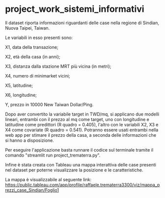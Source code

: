 # project_work_sistemi_informativi
Il dataset riporta informazioni riguardanti delle case nella regione di Sindian, Nuova Taipei, Taiwan.  

Le variabili in esso presenti sono:  

X1, data della transazione;  

X2, età della casa (in anni);  

X3, distanza dalla stazione MRT più vicina (in metri);  

X4, numero di minimarket vicini;  

X5, latitudine;

X6, longitudine;

Y, prezzo in 10000 New Taiwan Dollar/Ping.

Dopo aver convertito la variabile target in TWD/mq, si applicano due modelli lineari, entrambi con il prezzo al mq come target, uno con longitudine e latitudine come predittori (R quadro = 0.405), l'altro con le variabili X2, X3 e X4 come covariate (R quadro = 0.541). Potranno essere usati entrambi nella web app per stimare il prezzo della casa, a seconda delle informazioni che si hanno a disposizione.

Per eseguire l'applicazione basta runnare il codice sul terminale tramite il comando "streamlit run project_trematerra.py".

Infine è stata creata con Tableau una mappa interattiva delle case presenti nel dataset per poterne visualizzare la posizione e le caratteristiche.

La mappa è visualizzabile al seguente link: https://public.tableau.com/app/profile/raffaele.trematerra3300/viz/mappa_prezzi_case_Sindian/Foglio1
